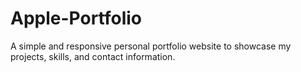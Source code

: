 # Apple-Portfolio
A simple and responsive personal portfolio website to showcase my projects, skills, and contact information.
